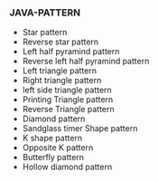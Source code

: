 ### JAVA-PATTERN
* Star pattern
* Reverse star pattern
* Left half pyramind pattern
* Reverse left half pyramind pattern
* Left triangle pattern
* Right triangle pattern
* left side triangle pattern
* Printing Triangle pattern
* Reverse Triangle pattern
* Diamond pattern
* Sandglass timer Shape pattern
* K shape pattern
* Opposite K pattern
* Butterfly pattern 
* Hollow diamond pattern
  
 
  

  

